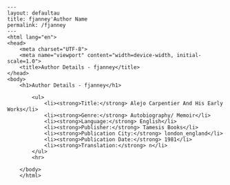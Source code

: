 
    ---
    layout: defaultau
    title: fjanney'Author Name 
    permalink: /fjanney
    ---
    <html lang="en">
    <head>
        <meta charset="UTF-8">
        <meta name="viewport" content="width=device-width, initial-scale=1.0">
        <title>Author Details - fjanney</title>
    </head>
    <body>
        <h1>Author Details - fjanney</h1>
        
            <ul>
                <li><strong>Title:</strong> Alejo Carpentier And His Early Works</li>
                <li><strong>Genre:</strong> Autobiography/ Memoir</li>
                <li><strong>Language:</strong> English</li>
                <li><strong>Publisher:</strong> Tamesis Books</li>
                <li><strong>Publication City:</strong> london_england</li>
                <li><strong>Publication Date:</strong> 1981</li>
                <li><strong>Translation:</strong> n</li>
            </ul>
            <hr>
            
        </body>
        </html>
        